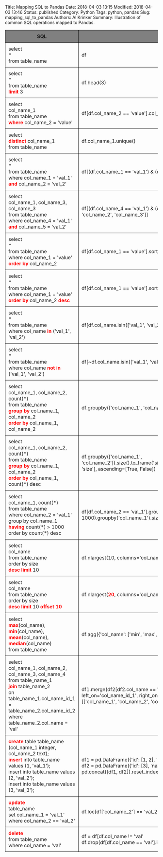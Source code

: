 Title: Mapping SQL to Pandas
Date: 2018-04-03 13:15
Modified: 2018-04-03 13:46
Status: published
Category: Python
Tags: python, pandas
Slug: mapping_sql_to_pandas
Authors: Al Krinker
Summary: Illustration of common SQL operations mapped to Pandas.

<style>
.table-borders td,
.table-borders th
{
    border: 1px solid black;
    padding: 10px;
}

span.bold-red {
    color: red;
    font-weight: bold;
}

</style>

<table class="table-borders">
    <tr>
            <th bgcolor="gray">SQL</th>
            <th bgcolor="gray">Pandas</th>
     </tr>
        <tr>
            <td>
                select<br>
                *<br>
                from table_name
             </td>
            <td>df</td>
        </tr>
        <tr>
            <td>
                select<br>
                *<br>
                from table_name<br>
                <span class="bold-red">limit</span> 3</td>
            <td>df.head(3)</td>
        </tr>
        <tr>
            <td>
                select<br>
                col_name_1<br>
                from table_name<br>
                <span class="bold-red">where</span> col_name_2 = 'value'</td>
            <td>df[df.col_name_2 == 'value'].col_name_1</td>
        </tr>
        <tr>
            <td>
                select<br>
                <span class="bold-red">distinct</span> col_name_1<br>
                from table_name</td>
            <td>df.col_name_1.unique()</td>
        </tr>
        <tr>
            <td>
                select<br>
                *<br>
                 from table_name<br>
                 where col_name_1 = 'val_1' <span class="bold-red">and</span> col_name_2 = 'val_2'</td>
            <td>df[(df.col_name_1 == 'val_1') & (df.col_name_2 == 'val_2')]</td>
        </tr>
        <tr>
            <td>select<br>
            col_name_1, col_name_3, col_name_3<br>
            from table_name<br>
            where col_name_4 = 'val_1' <span class="bold-red">and</span> col_name_5 = 'val_2'</td>
            <td>df[(df.col_name_4 == 'val_1') & (df.col_name_5 == 'val_2')][['col_name_1', 'col_name_2', 'col_name_3']]</td>
        </tr>
        <tr>
            <td>select<br>
            *<br>
            from table_name<br>
            where col_name_1 = 'value'<br>
            <span class="bold-red">order by</span> col_name_2</td>
            <td>df[df.col_name_1 == 'value'].sort_values('col_name_2')</td>
        </tr>
         <tr>
            <td>select<br>
            *<br>
            from table_name<br>
            where col_name_1 = 'value'<br>
            <span class="bold-red">order by</span> col_name_2 <span class="bold-red">desc</span></td>
            <td>df[df.col_name_1 == 'value'].sort_values('col_name_2', ascending=False)</td>
        </tr>        
        <tr>
            <td>select<br>
            *<br>
            from table_name<br>
            where col_name <span class="bold-red">in</span> ('val_1', 'val_2')</td>
            <td>df[df.col_name.isin(['val_1', 'val_2'])]</td>
        </tr>        
        <tr>
            <td>select<br>
            *<br>
            from table_name<br>
            where col_name <span class="bold-red">not in</span> ('val_1', 'val_2')</td>
            <td>df[~df.col_name.isin(['val_1', 'val_2'])]</td>
        </tr>   
        <tr>
            <td>select<br>
            col_name_1, col_name_2, count(&ast;)<br>
            from table_name<br>
            <span class="bold-red">group by</span> col_name_1, col_name_2<br>
            <span class="bold-red">order by</span> col_name_1, col_name_2</td>
            <td>df.groupby(['col_name_1', 'col_name_2']).size()</td>
        </tr>         
        <tr>
            <td>select<br>
            col_name_1, col_name_2, count(&ast;)<br>
            from table_name<br>
            <span class="bold-red">group by</span> col_name_1, col_name_2<br>
            <span class="bold-red">order by</span> col_name_1, count(&ast;) desc</td>
            <td>df.groupby(['col_name_1', 'col_name_2']).size().to_frame('size').reset_index().sort_values(['col_name_1', 'size'], ascending=[True, False])</td>
        </tr>      
        <tr>
            <td>select<br>
            col_name_1, count(&ast;)<br>
            from table_name<br>
            where col_name_2 = 'val_1'<br>
            group by col_name_1<br>
            <span class="bold-red">having</span> count(&ast;) > 1000<br>
            order by count(&ast;) desc</td>
            <td>df[df.col_name_2 == 'val_1'].groupby('col_name_1').filter(lambda g: len(g) > 1000).groupby('col_name_1').size().sort_values(ascending=False)</td>
        </tr>
        <tr>
            <td>select<br>
            col_name<br>
            from table_name<br>
            order by size<br>
            <span class="bold-red">desc limit</span> 10</td>
            <td>df.nlargest(10, columns='col_name')</td>
        </tr>
        <tr>
            <td>select<br>
            col_name<br>
            from table_name<br>
            order by size<br>
            <span class="bold-red">desc limit</span> 10
            <span class="bold-red">offset 10</span></td>
            <td>df.nlargest(<span class="bold-red">20</span>, columns='col_name').tail(10)</td>
        </tr>
        <tr>
            <td>select<br>
            <span class="bold-red">max</span>(col_name), <span class="bold-red">min</span>(col_name), <span class="bold-red">mean</span>(col_name), <span class="bold-red">median</span>(col_name)<br>
            from table_name</td>
            <td>df.agg({'col_name': ['min', 'max', 'mean', 'median']})</td>
        </tr>
        <tr>
            <td>select<br>
            col_name_1, col_name_2, col_name_3, col_name_4<br>
            from table_name_1<br>
            <span class="bold-red">join</span> table_name_2<br>
            on table_name_1.col_name_id_1 = table_name_2.col_name_id_2<br>
            where table_name_2.col_name = 'val'</td>
            <td>df1.merge(df2[df2.col_name == 'val'][['col_name_id_2']], left_on='col_name_id_1', right_on='col_name_id_2', how='inner')[['col_name_1', 'col_name_2', 'col_name_3', 'col_name_4']]</td>
        </tr>        
        <tr>
            <td>
                <span class="bold-red">create</span> table table_name (col_name_1 integer, col_name_2 text);<br>
                <span class="bold-red">insert</span> into table_name values (1, 'val_1');<br>
                insert into table_name values (2, 'val_2');<br>
                insert into table_name values (3, 'val_3');
            </td>
            <td>
                df1 = pd.DataFrame({'id': [1, 2], 'name': ['val_1', 'val_2']})<br>
                df2 = pd.DataFrame({'id': [3], 'name': ['val_3']})<br>
                pd.concat([df1, df2]).reset_index(drop=True)
            </td>
        </tr>        
        <tr>
            <td><span class="bold-red">update</span><br>
            table_name<br>
            set col_name_1 = 'val_1'<br>
            where col_name_2 == 'val_2'</td>
            <td>df.loc[df['col_name_2'] == 'val_2', 'col_name_1'] = 'val_1'</td>
        </tr>
        <tr>
            <td><span class="bold-red">delete</span><br>
            from table_name<br>
            where col_name = 'val'</td>
            <td>
                df = df[df.col_name != 'val'<br>
                df.drop(df[df.col_name == 'val'].index)
            </td>
        </tr>
</table>
